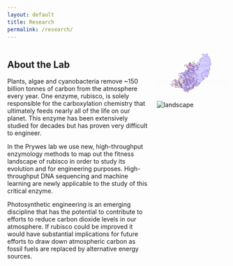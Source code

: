 ```yaml
---
layout: default
title: Research
permalink: /research/
---
```


<div style="display: flex; align-items: flex-start;">
  <div style="flex: 2; padding-right: 20px;">
    <!-- Your text goes here -->
    <h2>About the Lab</h2>
    <p>
      Plants, algae and cyanobacteria remove ~150 billion tonnes of carbon from the atmosphere every year. One enzyme, rubisco, is solely responsible for the carboxylation chemistry that ultimately feeds nearly all of the life on our planet. This enzyme has been extensively studied for decades but has proven very difficult to engineer.
    </p>
    <p>
      In the Prywes lab we use new, high-throughput enzymology methods to map out the fitness landscape of rubisco in order to study its evolution and for engineering purposes. High-throughput DNA sequencing and machine learning are newly applicable to the study of this critical enzyme.
    </p>
    <p>
      Photosynthetic engineering is an emerging discipline that has the potential to contribute to efforts to reduce carbon dioxide levels in our atmosphere. If rubisco could be improved it would have substantial implications for future efforts to draw down atmospheric carbon as fossil fuels are replaced by alternative energy sources.
    </p>
  </div>
  <div style="flex: 1;">
    <img src="/images/9rub_rotate.gif" alt="twirling rubisco" style="max-width:100%; height:auto;">
    <img src="/images/landscapeGif.gif" alt="landscape" style="max-width:100%; height:auto;">
  </div>
</div>